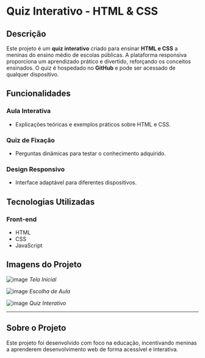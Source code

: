 # Quiz Interativo - HTML & CSS

## Descrição

Este projeto é um **quiz interativo** criado para ensinar **HTML e CSS** a meninas do ensino médio de escolas públicas. A plataforma responsiva proporciona um aprendizado prático e divertido, reforçando os conceitos ensinados. O quiz é hospedado no **GitHub** e pode ser acessado de qualquer dispositivo.

## Funcionalidades

### Aula Interativa
- Explicações teóricas e exemplos práticos sobre HTML e CSS.

### Quiz de Fixação
- Perguntas dinâmicas para testar o conhecimento adquirido.

### Design Responsivo
- Interface adaptável para diferentes dispositivos.

## Tecnologias Utilizadas

### Front-end
- HTML
- CSS
- JavaScript

## Imagens do Projeto

![image](https://github.com/user-attachments/assets/393e0e67-1a7f-46be-b15c-0b74c9f67d04)
*Tela Inicial*

![image](https://github.com/user-attachments/assets/db9c1299-9f2c-4933-95e5-582a6bd03357)
*Escolha de Aula*

![image](https://github.com/user-attachments/assets/7303d19b-63dc-4619-8ca0-31188ec147ad)
*Quiz Interativo*

---

## Sobre o Projeto

Este projeto foi desenvolvido com foco na educação, incentivando meninas a aprenderem desenvolvimento web de forma acessível e interativa.


